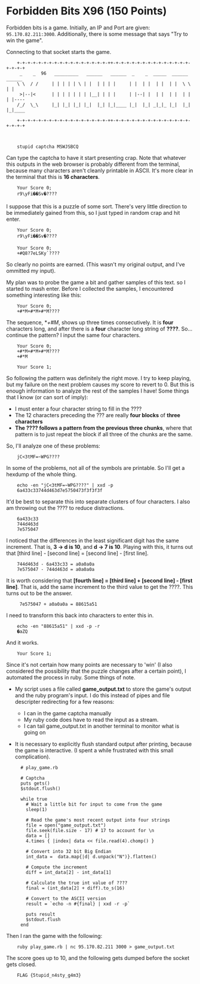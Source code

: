 # Forbidden Bits X96 (150 Points)

Forbidden bits is a game. Initially, an IP and Port are given: `95.170.82.211:3000`.
Additionally, there is some message that says "Try to win the game".

Connecting to that socket starts the game.

        +-+-+-+-+-+-+-+-+-+-+-+-+-+-+-+-+-++-+-+-+-+-+-+-+-+-+-+-+-+-+-+-+-+-+-+
         _    _  96   _________   ______   ______  _    _  _____  ______   ______ 
        \ \  / /     | | | | | \ | |  | | | |     | |  | |  | |  | |  \ \ | |     
         >|--|<      | | | | | | | |__| | | |     | |--| |  | |  | |  | | | |---- 
        /_/  \_\     |_| |_| |_| |_|  |_| |_|____ |_|  |_| _|_|_ |_|  |_| |_|____ 

        +-+-+-+-+-+-+-+-+-+-+-+-+-+-+-+-+-++-+-+-+-+-+-+-+-+-+-+-+-+-+-+-+-+-+-+



        stupid captcha MSWJSBCQ

Can type the captcha to have it start presenting crap. Note that
whatever this outputs in the web browser is probably different from the
terminal, because many characters aren't cleanly printable in ASCII.
It's more clear in the terminal that this is **16 characters**.

        Your Score 0;
        r9\yFi��Sv�????

I suppose that this is a puzzle of some sort. There's very little
direction to be immediately gained from this, so I just typed in random
crap and hit enter.

        Your Score 0;
        r9\yFi��Sv�????

        Your Score 0;
        +#Q8?7eLSKy`????

So clearly no points are earned. (This wasn't my original output, and
I've ommitted my input).

My plan was to probe the game a bit and gather samples of this text. so I
started to mash enter. Before I collected the samples, I encountered
something interesting like this:

        Your Score 0;
        +#*M+#*M+#*M????

The sequence, **+#*M**, shows up three times consecutively. It is
**four** characters long, and after there is a **four** character long
string of **????**. So... continue the pattern? I input the same four
characters.

        Your Score 0;
        +#*M+#*M+#*M????
        +#*M

        Your Score 1;

So following the pattern was definitely the right move. I try to keep
playing, but my failure on the next problem causes my score to revert to
0. But this is enough information to analyze the rest of the samples I
have! Some things that I know (or can sort of imply):

* I must enter a four character string to fill in the ????
* The 12 characters preceding the ??? are really **four blocks** of **three
  characters**
* **The ???? follows a pattern from the previous three chunks**, where that
  pattern is to just repeat the block if all three of the chunks are the
  same.

So, I'll analyze one of these problems:

        jC<3tMF=~WPG????

In some of the problems, not all of the symbols are printable. So I'll
get a hexdump of the whole thing.

        echo -en "jC<3tMF=~WPG????" | xxd -p
        6a433c33744d463d7e5750473f3f3f3f

It'd be best to separate this into separate clusters of four
characters. I also am throwing out the ???? to reduce distractions.

        6a433c33
        744d463d
        7e575047

I noticed that the differences in the least significant digit has the
same increment. That is,  **3 -> d is 10**, and **d -> 7 is 10**.
Playing with this, it turns out that [third line] - [second line] =
[second line] - [first line].

        744d463d - 6a433c33 = a0a0a0a
        7e575047 - 744d463d = a0a0a0a

It is worth considering that **[fourth line] = [third line] + [second
line] - [first line]**. That is, add the same increment to the third
value to get the ????. This turns out to be the answer.

         7e575047 + a0a0a0a = 88615a51

I need to transform this back into characters to enter this in.

        echo -en "88615a51" | xxd -p -r
        �aZQ

And it works.

        Your Score 1;

Since it's not certain how many points are necessary to 'win' (I also
considered the possibility that the puzzle changes after a certain
point), I automated the process in ruby. Some things of note.

* My script uses a file called **game_output.txt** to store the game's output
  and the ruby program's input. I do this instead of pipes and file
  descripter redirecting for a few reasons:

    * I can in the game captcha manually
    * My ruby code does have to read the input as a stream.
    * I can tail game_output.txt in another terminal to monitor what is
      going on

* It is necessary to explicitly flush standard output after printing,
  because the game is interactive. (I spent a while frustrated with
  this small complication).


        # play_game.rb

        # Captcha
        puts gets()
        $stdout.flush()

        while true
          # Wait a little bit for input to come from the game
          sleep(1)

          # Read the game's most recent output into four strings
          file = open("game_output.txt")
          file.seek(file.size - 17) # 17 to account for \n
          data = []
          4.times { |index| data << file.read(4).chomp() }

          # Convert into 32 bit Big Endian
          int_data =  data.map{|d| d.unpack("N")}.flatten()

          # Compute the increment
          diff = int_data[2] - int_data[1]

          # Calculate the true int value of ????
          final = (int_data[2] + diff).to_s(16)

          # Convert to the ASCII version
          result = `echo -n #{final} | xxd -r -p`

          puts result
          $stdout.flush
        end

Then I ran the game with the following:

        ruby play_game.rb | nc 95.170.82.211 3000 > game_output.txt

The score goes up to 10, and the following gets dumped before the socket
gets closed.

        FLAG {5tupid_n4sty_g4m3}
